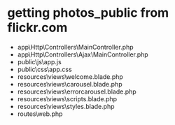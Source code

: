 # getting photos_public from flickr.com

* app\Http\Controllers\MainController.php
* app\Http\Controllers\Ajax\MainController.php
* public\js\app.js
* public\css\app.css
* resources\views\welcome.blade.php
* resources\views\carousel.blade.php
* resources\views\errorcarousel.blade.php
* resources\views\scripts.blade.php
* resources\views\styles.blade.php
* routes\web.php

